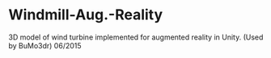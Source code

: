 # Windmill-Aug.-Reality
3D model of wind turbine implemented for augmented reality in Unity. (Used by BuMo3dr) 06/2015
